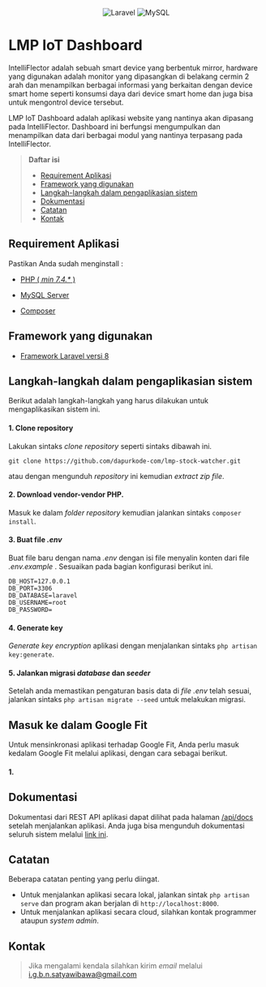 <p align="center">
    <img alt="Laravel" src="https://img.shields.io/badge/Laravel-FF2D20?style=for-the-badge&logo=laravel&logoColor=white">
    <img alt="MySQL" src="https://img.shields.io/badge/MySQL-005C84?style=for-the-badge&logo=mysql&logoColor=white">
</p>

# LMP IoT Dashboard

IntelliFlector adalah sebuah smart device yang berbentuk mirror, hardware yang digunakan adalah monitor yang dipasangkan di belakang cermin 2 arah dan menampilkan berbagai informasi yang berkaitan dengan device smart home seperti konsumsi daya dari device smart home dan juga bisa untuk mengontrol device tersebut.

LMP IoT Dashboard adalah aplikasi website yang nantinya akan dipasang pada IntelliFlector. Dashboard ini berfungsi mengumpulkan dan menampilkan data dari berbagai modul yang nantinya terpasang pada IntelliFlector.

> **Daftar isi**
>- [Requirement Aplikasi](#requirement-aplikasi)
>- [Framework yang digunakan](#framework-yang-digunakan)
>- [Langkah-langkah dalam pengaplikasian sistem](#langkah-langkah-dalam-pengaplikasian-sistem)
>- [Dokumentasi](#dokumentasi)
>- [Catatan](#catatan)
>- [Kontak](#kontak)

## Requirement Aplikasi

Pastikan Anda sudah menginstall :

- [PHP ( _min 7.4.\*_ )](https://www.php.net/downloads.php)

- [MySQL Server](https://dev.mysql.com/downloads/mysql/)

- [Composer](https://getcomposer.org/download/)


## Framework yang digunakan

- [Framework Laravel versi 8](https://laravel.com/docs/8.x)

## Langkah-langkah dalam pengaplikasian sistem

Berikut adalah langkah-langkah yang harus dilakukan untuk mengaplikasikan sistem ini.

#### 1. Clone repository

Lakukan sintaks _clone repository_ seperti sintaks dibawah ini.

    git clone https://github.com/dapurkode-com/lmp-stock-watcher.git

atau dengan mengunduh _repository_ ini kemudian _extract zip file_.

#### 2. Download vendor-vendor PHP.

Masuk ke dalam _folder repository_  kemudian jalankan sintaks `composer install`.

#### 3. Buat file _.env_

Buat file baru dengan nama _.env_ dengan isi file menyalin konten dari file _.env.example_ . Sesuaikan pada bagian konfigurasi berikut ini.

    DB_HOST=127.0.0.1
    DB_PORT=3306
    DB_DATABASE=laravel
    DB_USERNAME=root
    DB_PASSWORD=

#### 4. Generate key

_Generate key encryption_ aplikasi dengan menjalankan sintaks `php artisan key:generate`.

#### 5. Jalankan migrasi _database_ dan _seeder_

Setelah anda memastikan pengaturan basis data di _file .env_ telah sesuai, jalankan sintaks `php artisan migrate --seed` untuk melakukan migrasi.

## Masuk ke dalam Google Fit

Untuk mensinkronasi aplikasi terhadap Google Fit, Anda perlu masuk kedalam Google Fit melalui aplikasi, dengan cara sebagai berikut.

#### 1. 

## Dokumentasi

Dokumentasi dari REST API aplikasi dapat dilihat pada halaman [/api/docs](https://dapurkode-com.github.io/lmp-iot-backend/docs/) setelah menjalankan aplikasi. Anda juga bisa mengunduh dokumentasi seluruh sistem melalui [link ini](docs/files/Dokumentasi.pdf).

## Catatan

Beberapa catatan penting yang perlu diingat.
- Untuk menjalankan aplikasi secara lokal, jalankan sintak `php artisan serve` dan program akan berjalan di `http://localhost:8000`.
- Untuk menjalankan aplikasi secara cloud, silahkan kontak programmer ataupun _system admin_.

## Kontak
> Jika mengalami kendala silahkan kirim _email_ melalui [i.g.b.n.satyawibawa@gmail.com](mailto:i.g.b.n.satyawibawa@gmail.com)
